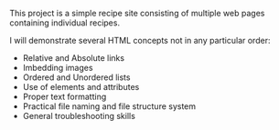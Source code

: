 This project is a simple recipe site consisting of multiple web pages containing
individual recipes.

I will demonstrate several HTML concepts not in any particular order:
- Relative and Absolute links
- Imbedding images
- Ordered and Unordered lists
- Use of elements and attributes
- Proper text formatting
- Practical file naming and file structure system
- General troubleshooting skills 
